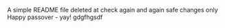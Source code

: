 A simple README file
deleted at
check again
and again
safe changes only
Happy passover - yay!
gdgfhgsdf
